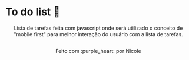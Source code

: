 # To do list  :memo:
<p align="center">Lista de tarefas feita com javascript onde será utilizado o conceito de "mobile first" para melhor interação do usuário com a lista de tarefas.</p>

##
<p align="center">Feito com :purple_heart: por Nicole</p>



